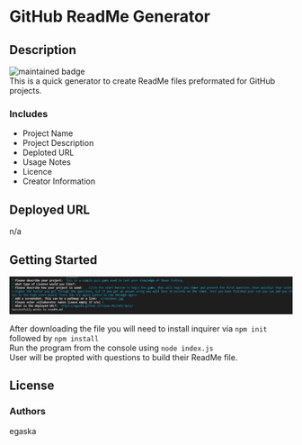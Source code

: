     
# GitHub ReadMe Generator
## Description
![maintained badge](https://img.shields.io/badge/Maintained%3F-true-blue) <br /> 
This is a quick generator to create ReadMe files preformated for GitHub projects. 
### Includes
* Project Name
* Project Description
* Deploted URL
* Usage Notes
* Licence
* Creator Information

## Deployed URL
n/a

## Getting Started
![Screenshot](/screenshot.JPG)<br /> 

After downloading the file you will need to install inquirer via ```npm init``` followed by ```npm install```<br />
Run the program from the console using ``` node index.js ``` <br />
User will be propted with questions to build their ReadMe file. 
    
## License
 

### Authors 
egaska
 
